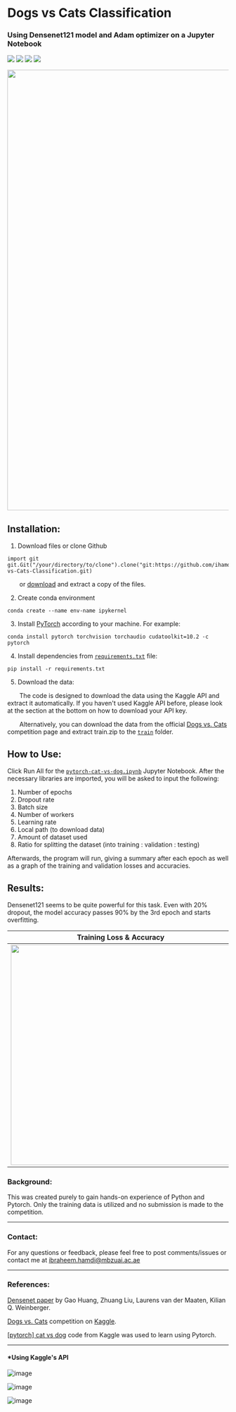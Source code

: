 # Dogs vs Cats Classification 
### Using Densenet121 model and Adam optimizer on a Jupyter Notebook
<a href="https://www.anaconda.org/"><img src="https://img.shields.io/badge/conda-v4.10.3-blue.svg?logo=conda&style=for-the-badge" /></a>
<a href="https://pytorch.org/"><img src="https://img.shields.io/badge/PyTorch-v1.10.0-red.svg?logo=PyTorch&style=for-the-badge" /></a>
<a href="https://www.python.org/"><img src="https://img.shields.io/badge/python-v3.9.7-blue.svg?logo=python&style=for-the-badge" /></a>
<a href="https://jupyter.org/try"><img src="https://img.shields.io/badge/Made%20with-Jupyter-orange?style=for-the-badge&logo=Jupyter" /><a>

<p align="center">
  <img width="1000" src="https://www.purelypetsinsurance.co.uk/media/1138/dog-and-kitten-meeting.jpg">
</p>

## Installation:

1. Download files or clone Github
```
import git
git.Git("/your/directory/to/clone").clone("git:https://github.com/ihamdi/Dogs-vs-Cats-Classification.git)
```
&nbsp;&nbsp;&nbsp;&nbsp;&nbsp;&nbsp; or [download](https://github.com/ihamdi/Dogs-vs-Cats-Classification/archive/refs/heads/main.zip) and extract a copy of the files.

2. Create conda environment
```
conda create --name env-name ipykernel
```

3. Install [PyTorch](https://pytorch.org/get-started/locally/) according to your machine. For example:
```
conda install pytorch torchvision torchaudio cudatoolkit=10.2 -c pytorch
```

4. Install dependencies from [`requirements.txt`](https://github.com/ihamdi/Dogs-vs-Cats-Classification/blob/main/requirements.txt) file:
```
pip install -r requirements.txt
```

5. Download the data:

&nbsp;&nbsp;&nbsp;&nbsp;&nbsp;&nbsp; The code is designed to download the data using the Kaggle API and extract it automatically. If you haven't used Kaggle API before, please look at the section at the bottom on how to download your API key.
  
&nbsp;&nbsp;&nbsp;&nbsp;&nbsp;&nbsp; Alternatively, you can download the data from the official [Dogs vs. Cats](https://www.kaggle.com/c/dogs-vs-cats/data) competition page and extract train.zip to the [`train`](https://github.com/ihamdi/Dogs-vs-Cats-Classification/tree/main/train) folder.

## How to Use:
Click Run All for the [`pytorch-cat-vs-dog.ipynb`](https://github.com/ihamdi/Dogs-vs-Cats-Classification/blob/main/pytorch-cat-vs-dog.ipynb) Jupyter Notebook. After the necessary libraries are imported, you will be asked to input the following:
1. Number of epochs
2. Dropout rate
3. Batch size
4. Number of workers
5. Learning rate
6. Local path (to download data)
7. Amount of dataset used
8. Ratio for splitting the dataset (into training : validation : testing)
 
Afterwards, the program will run, giving a summary after each epoch as well as a graph of the training and validation losses and accuracies.

## Results:
Densenet121 seems to be quite powerful for this task. Even with 20% dropout, the model accuracy passes 90% by the 3rd epoch and starts overfitting.

Training Loss & Accuracy             |  Validation Loss & Accuracy
:-------------------------:|:-------------------------:
<img width="500" src="https://user-images.githubusercontent.com/93069949/144221977-6e011636-ef82-49ba-a895-9469889556d2.jpg"> | <img width="500" src="https://user-images.githubusercontent.com/93069949/144221902-9cd6d94f-97ca-4914-a1f2-191667a3b50b.jpg">


### Background:
This was created purely to gain hands-on experience of Python and Pytorch. Only the training data is utilized and no submission is made to the competition.

---

### Contact:
For any questions or feedback, please feel free to post comments/issues or contact me at ibraheem.hamdi@mbzuai.ac.ae

---

### References:
  
[Densenet paper](https://arxiv.org/abs/1608.06993) by Gao Huang, Zhuang Liu, Laurens van der Maaten, Kilian Q. Weinberger.

[Dogs vs. Cats](https://www.kaggle.com/c/dogs-vs-cats/data) competition on [Kaggle](www.kaggle.com).
  
[[pytorch] cat vs dog](https://www.kaggle.com/jaeboklee/pytorch-cat-vs-dog) code from Kaggle was used to learn using Pytorch.

---
#### *Using Kaggle's API
![image](https://user-images.githubusercontent.com/93069949/144188576-d457568e-7cd2-42f2-ba08-9c41143d674d.png)

![image](https://user-images.githubusercontent.com/93069949/144188635-705e1e29-92ae-4aba-be66-0e1d2e1c29ca.png)

![image](https://user-images.githubusercontent.com/93069949/144188696-f535f9c8-3ed8-4e1b-8f0d-179d7e5be2a2.png)
